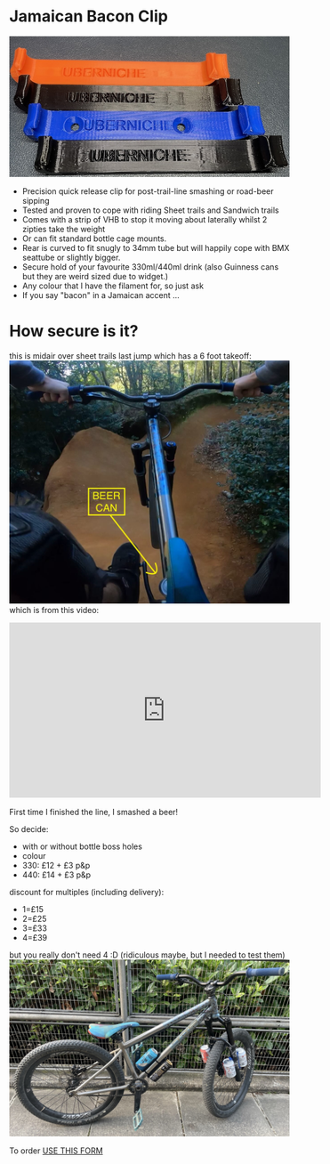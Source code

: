 # Jamaican Bacon Clip
![plugs](img/bacon.jpg)

- Precision quick release clip for post-trail-line smashing or road-beer sipping
- Tested and proven to cope with riding Sheet trails and Sandwich trails
- Comes with a strip of VHB to stop it moving about laterally whilst 2 zipties take the weight
- Or can fit standard bottle cage mounts.
- Rear is curved to fit snugly to 34mm tube but will happily cope with BMX seattube or slightly bigger.
- Secure hold of your favourite 330ml/440ml drink (also Guinness cans but they are weird sized due to widget.)
- Any colour that I have the filament for, so just ask
- If you say "bacon" in a Jamaican accent ...

# How secure is it?
this is midair over sheet trails last jump which has a 6 foot takeoff:
![sheet](img/Beer%20can%20jump.jpg)
which is from this video:
<iframe width="560" height="315" src="https://www.youtube.com/embed/Dp522QPF-HY?si=Jwde1ShAq1-ExYmz" frameborder="0" allowfullscreen></iframe>

First time I finished the line, I smashed a beer! 

So decide:
- with or without bottle boss holes
- colour
- 330: £12 + £3 p&p
- 440: £14 + £3 p&p

discount for multiples (including delivery):
- 1=£15
- 2=£25
- 3=£33
- 4=£39

but you really don't need 4 :D (ridiculous maybe, but I needed to test them)
![too-many](img/too-many-beers.jpeg)

To order [USE THIS FORM](https://forms.gle/5vtitZ7rHnNgAx4Y6)
